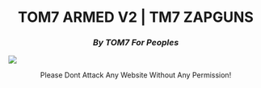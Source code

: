 <h1 align="center" color="red">TOM7 ARMED V2 | TM7 ZAPGUNS</h1>
<h3 align="center" color="cyan"><i class="fa-solid fa-circle-user">By TOM7 For Peoples</i></h3>
<a href="#" align="center"><img src="https://e.top4top.io/p_3549l2rx01.gif"></a>
<p align="center" color="green" style="italic">Please Dont Attack Any Website Without Any Permission!</p>


